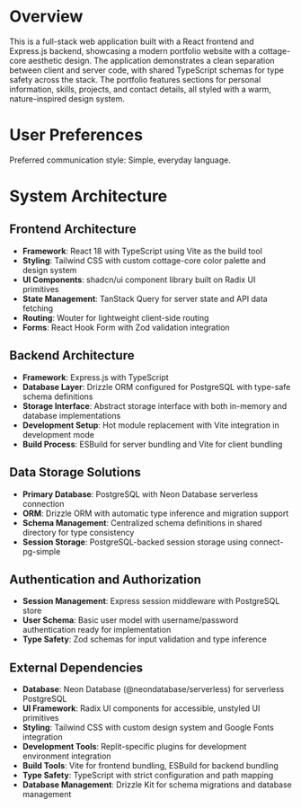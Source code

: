 # Overview

This is a full-stack web application built with a React frontend and Express.js backend, showcasing a modern portfolio website with a cottage-core aesthetic design. The application demonstrates a clean separation between client and server code, with shared TypeScript schemas for type safety across the stack. The portfolio features sections for personal information, skills, projects, and contact details, all styled with a warm, nature-inspired design system.

# User Preferences

Preferred communication style: Simple, everyday language.

# System Architecture

## Frontend Architecture
- **Framework**: React 18 with TypeScript using Vite as the build tool
- **Styling**: Tailwind CSS with custom cottage-core color palette and design system
- **UI Components**: shadcn/ui component library built on Radix UI primitives
- **State Management**: TanStack Query for server state and API data fetching
- **Routing**: Wouter for lightweight client-side routing
- **Forms**: React Hook Form with Zod validation integration

## Backend Architecture
- **Framework**: Express.js with TypeScript
- **Database Layer**: Drizzle ORM configured for PostgreSQL with type-safe schema definitions
- **Storage Interface**: Abstract storage interface with both in-memory and database implementations
- **Development Setup**: Hot module replacement with Vite integration in development mode
- **Build Process**: ESBuild for server bundling and Vite for client bundling

## Data Storage Solutions
- **Primary Database**: PostgreSQL with Neon Database serverless connection
- **ORM**: Drizzle ORM with automatic type inference and migration support
- **Schema Management**: Centralized schema definitions in shared directory for type consistency
- **Session Storage**: PostgreSQL-backed session storage using connect-pg-simple

## Authentication and Authorization
- **Session Management**: Express session middleware with PostgreSQL store
- **User Schema**: Basic user model with username/password authentication ready for implementation
- **Type Safety**: Zod schemas for input validation and type inference

## External Dependencies
- **Database**: Neon Database (@neondatabase/serverless) for serverless PostgreSQL
- **UI Framework**: Radix UI components for accessible, unstyled UI primitives
- **Styling**: Tailwind CSS with custom design system and Google Fonts integration
- **Development Tools**: Replit-specific plugins for development environment integration
- **Build Tools**: Vite for frontend bundling, ESBuild for backend bundling
- **Type Safety**: TypeScript with strict configuration and path mapping
- **Database Management**: Drizzle Kit for schema migrations and database management